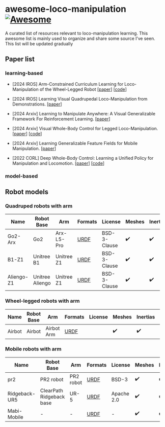 # awesome-loco-manipulation [![Awesome](https://awesome.re/badge.svg)](https://awesome.re)

A curated list of resources relevant to loco-manipulation learning.
This awesome list is mainly used to organize and share some source I've seen. This list will be updated gradually

## Paper list



### learning-based 

- [2024 IROS] Arm-Constrained Curriculum Learning for Loco-Manipulation of the Wheel-Legged Robot [[paper](https://arxiv.org/abs/2403.16535)] [[code](https://acodedog.github.io/wheel-legged-loco-manipulation/)]

- [2024 IROS] Learning Visual Quadrupedal Loco-Manipulation from Demonstrations. [[paper](https://arxiv.org/abs/2403.20328)] 

- [2024 Arxiv] Learning to Manipulate Anywhere: A Visual Generalizable Framework For Reinforcement Learning. [[paper](https://arxiv.org/abs/2407.15815)] 

- [2024 Arxiv] Visual Whole-Body Control for Legged Loco-Manipulation. [[paper](https://arxiv.org/abs/2403.16967)] [[code](https://github.com/Ericonaldo/visual_wholebody)]

- [2024 Arxiv] Learning Generalizable Feature Fields for Mobile Manipulation. [[paper](https://arxiv.org/abs/2403.07563)] 

- [2022 CORL] Deep Whole-Body Control: Learning a Unified Policy for Manipulation and Locomotion. [[paper](https://arxiv.org/abs/2210.10044)] [[code](https://github.com/MarkFzp/Deep-Whole-Body-Control)]

### model-based

## Robot models

### Quadruped robots with arm

| Name | Robot Base | Arm | Formats | License | Meshes | Inertias | Collisions |
|------|------|------------|---------|--------|------|------|------|
| Go2-Arx | Go2 |  Arx-L5-Pro |[URDF](https://github.com/aCodeDog/awesome-loco-manipulation/tree/master/robots/go2_arx)| BSD-3-Clause | ✔️ | ✔️ | ✔️ |
| B1-Z1 | Unitree B1 |  Unitree Z1 |[URDF](https://github.com/aCodeDog/awesome-loco-manipulation/tree/master/robots/B1_Z1)| BSD-3-Clause | ✔️ | ✔️ | ✔️ |
| Aliengo-Z1 | Unitree Aliengo |  Unitree Z1 |[URDF](https://github.com/aCodeDog/awesome-loco-manipulation/tree/master/robots/aliengoZ1)| BSD-3-Clause | ✔️ | ✔️ | ✔️ |
### Wheel-legged robots with arm

| Name | Robot Base | Arm | Formats | License | Meshes | Inertias | Collisions |
|------|------|------------|---------|--------|------|------|------|
| Airbot | Airbot | Airbot Arm | [URDF](https://github.com/aCodeDog/legged-robots-manipulation/tree/master/resources/robots/airbot) |  | ✔️ | ✔️ | ✔️ |

### Mobile robots with arm

| Name | Robot Base | Arm | Formats | License | Meshes | Inertias | Collisions |
|------|------|------------|---------|--------|------|------|------|
| pr2 | PR2 robot | PR2 robot | [URDF](https://github.com/aCodeDog/awesome-loco-manipulation/tree/master/robots/mobile_manipulator/pr2) | BSD-3 | ✔️ | ✔️ | ✔️ |
| Ridgeback-UR5 | ClearPath Ridgeback base | UR-5  | [URDF](https://github.com/aCodeDog/awesome-loco-manipulation/tree/master/robots/mobile_manipulator/ridgeback_ur5) | Apache 2.0 | ✔️ | ✔️ | ✔️ |
| Mabi-Mobile | - | -  | [URDF](https://github.com/aCodeDog/awesome-loco-manipulation/tree/master/robots/mobile_manipulator/mabi_mobile/urdf) | - | ✔️ | ✔️ | ✔️ |
